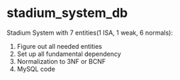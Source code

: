 # stadium_system_db

Stadium System with 7 entities(1 ISA, 1 weak, 6 normals):

1. Figure out all needed entities
2. Set up all fundamental dependency
3. Normalization to 3NF or BCNF
4. MySQL code
